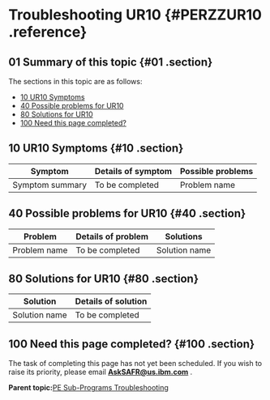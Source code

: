 # Troubleshooting UR10 {#PERZZUR10 .reference}

## 01 Summary of this topic {#01 .section}

The sections in this topic are as follows:

-   [10 UR10 Symptoms](PERZZUR10.md#10)
-   [40 Possible problems for UR10](PERZZUR10.md#40)
-   [80 Solutions for UR10](PERZZUR10.md#80)
-   [100 Need this page completed?](PERZZUR10.md#100)

## 10 UR10 Symptoms {#10 .section}

|Symptom|Details of symptom|Possible problems|
|-------|------------------|-----------------|
|Symptom summary|To be completed|Problem name|

## 40 Possible problems for UR10 {#40 .section}

|Problem|Details of problem|Solutions|
|-------|------------------|---------|
|Problem name|To be completed|Solution name|

## 80 Solutions for UR10 {#80 .section}

|Solution|Details of solution|
|--------|-------------------|
|Solution name|To be completed|

## 100 Need this page completed? {#100 .section}

The task of completing this page has not yet been scheduled. If you wish to raise its priority, please email **AskSAFR@us.ibm.com** .

**Parent topic:**[PE Sub-Programs Troubleshooting](../html/AAR940PMSubPTr.md)

